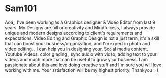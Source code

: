 # Sam101
Aoa,, I've been working as a Graphics designer &amp; Video Editor from last 9 years. My Designs are full or creativity and Mindfulness, I always provide unique and modern designs according to client's requirements and expectations. Video Editing and Graphic Design is not a just term, it's a skill that can boost your business/organization, and I'm expert in photo and video editing. . I can help you in designing your, Social media content, Youtube Videos, color grading , sync audio with video, adding text to your videos and much more that can be useful to grow your business. I am passionate about this and love doing creative stuff and I'm sure you will love working with me. Your satisfaction will be my highest priority.   Thankyou :-)

